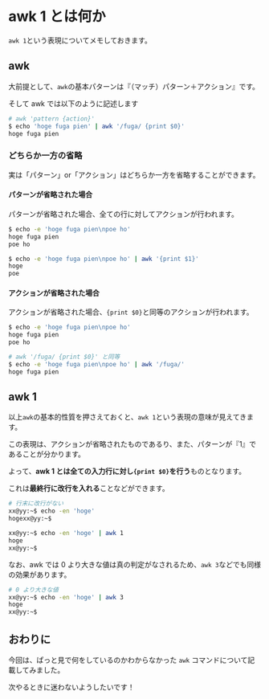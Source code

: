# awk 1 とは何か

`awk 1`という表現についてメモしておきます。

## awk
大前提として、`awk`の基本パターンは『（マッチ）パターン＋アクション』です。

そして awk では以下のように記述します

``` sh
# awk 'pattern {action}'
$ echo 'hoge fuga pien' | awk '/fuga/ {print $0}'
hoge fuga pien
```

### どちらか一方の省略
実は「パターン」or「アクション」はどちらか一方を省略することができます。

#### パターンが省略された場合
パターンが省略された場合、全ての行に対してアクションが行われます。

``` sh
$ echo -e 'hoge fuga pien\npoe ho'
hoge fuga pien
poe ho

$ echo -e 'hoge fuga pien\npoe ho' | awk '{print $1}'
hoge
poe
```

#### アクションが省略された場合
アクションが省略された場合、`{print $0}`と同等のアクションが行われます。

``` sh
$ echo -e 'hoge fuga pien\npoe ho'
hoge fuga pien
poe ho

# awk '/fuga/ {print $0}' と同等
$ echo -e 'hoge fuga pien\npoe ho' | awk '/fuga/'
hoge fuga pien
```

## awk 1
以上`awk`の基本的性質を押さえておくと、`awk 1`という表現の意味が見えてきます。

この表現は、アクションが省略されたものであるり、また、パターンが『1』であることが分かります。

よって、**awk 1 とは全ての入力行に対し`{print $0}`を行う**ものとなります。

これは**最終行に改行を入れる**ことなどができます。

``` sh
# 行末に改行がない
xx@yy:~$ echo -en 'hoge'
hogexx@yy:~$

xx@yy:~$ echo -en 'hoge' | awk 1
hoge
xx@yy:~$
```

なお、awk では 0 より大きな値は真の判定がなされるため、`awk 3`などでも同様の効果があります。

``` sh
# 0 より大きな値
xx@yy:~$ echo -en 'hoge' | awk 3
hoge
xx@yy:~$
```


## おわりに
今回は、ぱっと見で何をしているのかわからなかった `awk` コマンドについて記載してみました。

次やるときに迷わないようしたいです！
